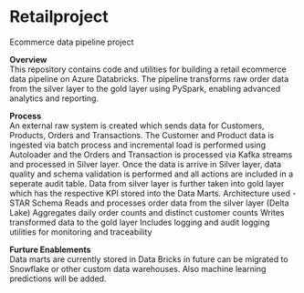 # Retailproject
Ecommerce data pipeline project

**Overview<br>**
This repository contains code and utilities for building a retail ecommerce data pipeline on Azure Databricks. The pipeline transforms raw order data from the silver layer to the gold layer using PySpark, enabling advanced analytics and reporting.

**Process<br>**
An external raw system is created which sends data for Customers, Products, Orders and Transactions. The Customer and Product data is ingested via batch process and incremental load is performed using Autoloader and the Orders and Transaction is processed via Kafka streams and processed in Silver layer. Once the data is arrive in Silver layer, data quality and schema validation is performed and all actions are included in a seperate audit table. Data from silver layer is further taken into gold layer which has the respective KPI stored into the Data Marts. 
Architecture used - STAR Schema
Reads and processes order data from the silver layer (Delta Lake)
Aggregates daily order counts and distinct customer counts
Writes transformed data to the gold layer
Includes logging and audit logging utilities for monitoring and traceability

**Furture Enablements<br>**
Data marts are currently stored in Data Bricks in future can be migrated to Snowflake or other custom data warehouses. Also machine learning predictions will be added. 
